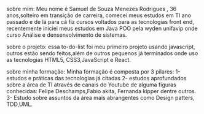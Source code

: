 sobre mim:
Meu nome é Samuel de Souza Menezes Rodrigues , 36 anos,solteiro em transição de carreira,
comecei meus estudos em TI ano passado e de lá para cá fiz cursos voltados para as tecnologias front end,
recentemente iniciei meus estudos em Java POO pela wyden unifavip onde curso Análise e densenvolvimento de sistemas.

sobre o projeto: essa to-do-list foi meu primeiro projeto usando javascript, outros estão sendo feitos,além de outros pequenos já terminados
 onde uso as tecnologias HTML5, CSS3,JavaScript e React.

 sobre minha formação: 
 Minha formação é composta por 3 pilares: 
 1-estudos e práticas das tecnologias já citadas
 2- estudos aprofundados sobre a área de TI através de canais do Youtube de alguma figuras conhecidas: Felipe Deschamps,Fabio akita,
 Fernanda kipper dentre outros.
 3- Estudo sobre assuntos da área mais abrangentes como Design patters, TDD,UML.
